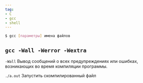 ```yaml
---
tag:
- C
- gcc
- shell
---
```

```sh
$ gcc [параметры] имена файлов
```

`gcc -Wall -Werror -Wextra`
--
`-Wall`	Вывод сообщений о всех предупреждениях или ошибках, возникающих во время компиляции программы.


`./a.out`
Запустить скомпилированный файл
